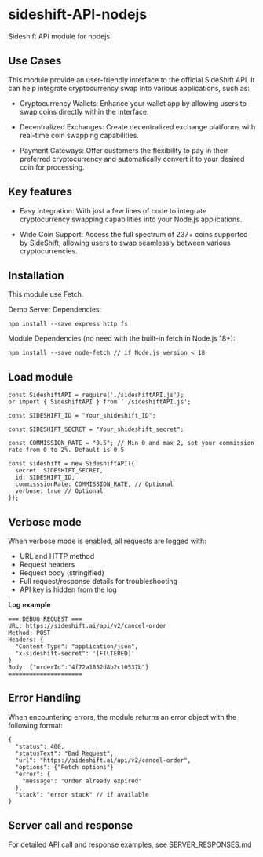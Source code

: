 # sideshift-API-nodejs
Sideshift API module for nodejs

## Use Cases
This module provide an user-friendly interface to the official SideShift API. It can help integrate cryptocurrency swap into various applications, such as:

- Cryptocurrency Wallets: Enhance your wallet app by allowing users to swap coins directly within the interface.

- Decentralized Exchanges: Create decentralized exchange platforms with real-time coin swapping capabilities.

- Payment Gateways: Offer customers the flexibility to pay in their preferred cryptocurrency and automatically convert it to your desired coin for processing.


## Key features
- Easy Integration: With just a few lines of code to integrate cryptocurrency swapping capabilities into your Node.js applications.

- Wide Coin Support: Access the full spectrum of 237+ coins supported by SideShift, allowing users to swap seamlessly between various cryptocurrencies.


## Installation
This module use Fetch.

Demo Server Dependencies:
```
npm install --save express http fs
```
Module Dependencies (no need with the built-in fetch in Node.js 18+):
```
npm install --save node-fetch // if Node.js version < 18
```

##  Load module
```
const SideshiftAPI = require('./sideshiftAPI.js');
or import { SideshiftAPI } from './sideshiftAPI.js';

const SIDESHIFT_ID = "Your_shideshift_ID";

const SIDESHIFT_SECRET = "Your_shideshift_secret";

const COMMISSION_RATE = "0.5"; // Min 0 and max 2, set your commission rate from 0 to 2%. Default is 0.5

const sideshift = new SideshiftAPI({
  secret: SIDESHIFT_SECRET,
  id: SIDESHIFT_ID,
  commisssionRate: COMMISSION_RATE, // Optional
  verbose: true // Optional
});
```


## Verbose mode
When verbose mode is enabled, all requests are logged with:
- URL and HTTP method
- Request headers
- Request body (stringified)
- Full request/response details for troubleshooting
- API key is hidden from the log


**Log example**
```
=== DEBUG REQUEST ===
URL: https://sideshift.ai/api/v2/cancel-order
Method: POST
Headers: {
  "Content-Type": "application/json",
  "x-sideshift-secret": '[FILTERED]'
}
Body: {"orderId":"4f72a1852d8b2c10537b"}
=====================
```


## Error Handling
When encountering errors, the module returns an error object with the following format:

```
{
  "status": 400,
  "statusText": "Bad Request",
  "url": "https://sideshift.ai/api/v2/cancel-order",
  "options": {"Fetch options"}
  "error": {
    "message": "Order already expired"
  },
  "stack": "error stack" // if available
}
```

## Server call and response
For detailed API call and response examples, see [SERVER_RESPONSES.md](SERVER_RESPONSES.md)
